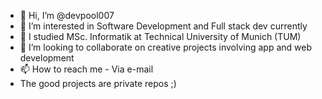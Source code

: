 - 👋 Hi, I’m @devpool007
- 👀 I’m interested in Software Development and Full stack dev currently
- 🌱 I studied MSc. Informatik at Technical University of Munich (TUM)
- 💞️ I’m looking to collaborate on creative projects involving app and web development  
- 📫 How to reach me - Via e-mail
- The good projects are private repos ;)

<!---
devpool007/devpool007 is a ✨ special ✨ repository because its `README.md` (this file) appears on your GitHub profile.
You can click the Preview link to take a look at your changes.
--->

